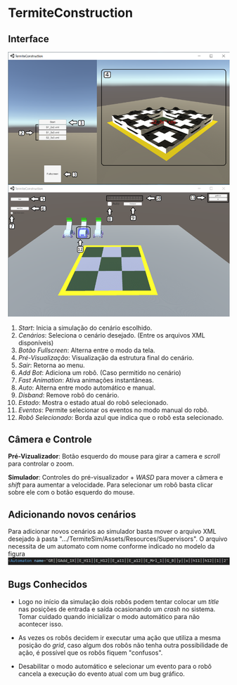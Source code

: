 # TermiteConstruction

## Interface
![](Manual1.png)
1. *Start*: Inicia a simulação do cenário escolhido.
1. *Cenários*: Seleciona o cenário desejado. (Entre os arquivos XML disponíveis)
1. *Botão Fullscreen*: Alterna entre o modo da tela.
1. *Pré-Visualização*: Visualização da estrutura final do cenário.
1. *Sair*: Retorna ao menu.
1. *Add Bot*: Adiciona um robô. (Caso permitido no cenário)
1. *Fast Animation*: Ativa animações instantâneas.
1. *Auto*: Alterna entre modo automático e manual.
1. *Disband*: Remove robô do cenário.
1. *Estado*: Mostra o estado atual do robô selecionado.
1. *Eventos*: Permite selecionar os eventos no modo manual do robô.
1. *Robô Selecionado*: Borda azul que indica que o robô esta selecionado.

## Câmera e Controle

**Pré-Vizualizador**: Botão esquerdo do mouse para girar a camera e *scroll* para controlar o zoom.

**Simulador**: Controles do pré-visualizador + *WASD* para mover a câmera e *shift* para aumentar a velocidade. Para selecionar um robô basta clicar sobre ele com o botão esquerdo do mouse.

## Adicionando novos cenários
Para adicionar novos cenários ao simulador basta mover o arquivo XML desejado à pasta ".../TermiteSim/Assets/Resources/Supervisors". 
O arquivo necessita de um automato com nome conforme indicado no modelo da figura ![](SupervisorModel.png)


## Bugs Conhecidos

- Logo no início da simulação dois robôs podem tentar colocar um *title* nas posições de entrada e saída ocasionando um *crash* no sistema. Tomar cuidado quando inicializar o modo automático para não acontecer isso.

- As vezes os robôs decidem ir executar uma ação que utiliza a mesma posição do *grid*, caso algum dos robôs não tenha outra possibilidade de ação, é possível que os robôs fiquem "confusos".
- Desabilitar o modo automático e selecionar um evento para o robô cancela a execução do evento atual com um bug gráfico.
